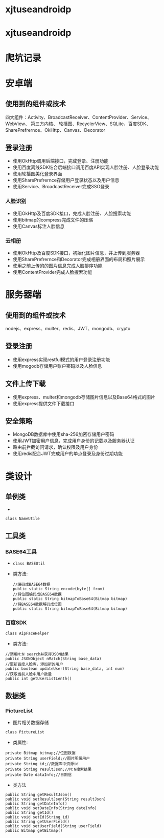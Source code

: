 # xjtuseandroidp

# xjtuseandroidp

# 爬坑记录


# 安卓端


## 使用到的组件或技术
四大组件：Activity、BroadcastReceiver、ContentProvider、Service、 WebView、 第三方内核、 
轮播图、RecyclerView、SQLite、百度SDK、SharePrefrernce、OkHttp、Canvas、Decorator	

## 登录注册
- 使用OkHttp调用后端接口，完成登录、注册功能
- 使用百度离线SDK结合后端接口调用百度API实现人脸注册、人脸登录功能
- 使用轮播图美化登录界面
- 使用SharePrefrernce存储用户登录状态以及用户信息
- 使用Service、BroadcastReceiver完成SSO登录

### 人脸识别
- 使用OkHttp及百度SDK接口，完成人脸注册、人脸搜索功能
- 使用bitmap的compress完成文件的压缩
- 使用Canvas标注人脸信息

### 云相册
- 使用OkHttp及百度SDK接口，初始化图片信息，并上传到服务器
- 使用SharePrefrernce和Decorator完成相册界面的布局和照片展示
- 使用之前上传的的图片信息完成人脸排序功能
- 使用ContentProvider完成人脸搜索功能

# 服务器端
## 使用到的组件或技术
nodejs、express、multer、redis、JWT、mongodb、crypto

## 登录注册
- 使用express实现restful模式的用户登录注册功能
- 使用mogodb存储用户账户密码以及人脸信息

## 文件上传下载
- 使用express、multer和mongodb存储图片信息以及Base64格式的图片
- 使用express提供文件下载接口

## 安全策略
- MongoDB数据库中使用sha-256加密存储用户密码
- 使用JWT加密用户信息，完成用户身份的记载以及服务器认证
- 路由前拦截访问请求，确认权限及用户身份
- 使用redis配合JWT完成用户的单点登录及身份过期功能


# 类设计

## 单例类
- 
```
class NameUtile
```

## 工具类
### BASE64工具
-
  ```
  class BASEUtil
  ```
- 类方法:
  ```
  //编码成BASE64数据
  public static String encode(byte[] from)
  //将位图编码成BASE64数据
  public static String bitmapToBase64(Bitmap bitmap)
  //将BASE64数据解码成位图
  public static String bitmapToBase64(Bitmap bitmap)
  ```
  
### 百度SDK
```
class AipFaceHelper
```
- 类方法:

```
//调用M:N search并获得JSON结果
public JSONObject nMatch(String base_data)
//更新百度人脸库，添加新的用户
public boolean updateUser(String base_data, int num)
//获取当前人脸中用户数量
public int getUserListLenth()
```
 
## 数据类

### PictureList
- 图片相关数据存储

```
class PictureList
```

- 类属性:

```
private Bitmap bitmap;//位图数据
private String userField;//图片所属用户
private String id;//数据库中资源id
private String resultJson;//M:N搜索结果
private Date dataInfo;//日期信
```
- 类方法
```
public String getResultJson()
public void setResultJson(String resultJson)
public String getDateInfo()
public void setDateInfo(String dateInfo)
public String getId()
public void setId(String id)
public String getUserField()
public void setUserField(String userField)
public Bitmap getBitmap()
```

